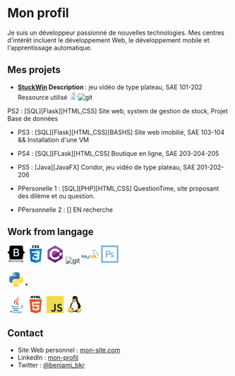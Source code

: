 # Mon profil

Je suis un développeur passionné de nouvelles technologies. Mes centres d'intérêt incluent le développement Web, le développement mobile et l'apprentissage automatique.

## Mes projets

- <p> <strong> <a href="https://github.com/BenjaminBerkrouber/StuckWin-SAE1.01.2">StuckWin</a> Description </strong>  : jeu vidéo de type plateau, SAE 101-202 Ressource utilisé <img src="https://github.com/devicons/devicon/blob/master/icons/java/java-original.svg" alt="java" alt="bootstrap" width="20" height="20" /><img src="https://www.vectorlogo.zone/logos/git-scm/git-scm-icon.svg" alt="git" width="20" height="20"/>
</p>

PS2 : [SQL][Flask][HTML,CSS] Site web, system de gestion de stock, Projet Base de données 
- PS3 : [SQL][Flask][HTML,CSS][BASHS] Site web imobilié, SAE 103-104
    && Installation d'une VM
- PS4 : [SQL][FLask][HTML,CSS] Boutique en ligne, SAE 203-204-205
- PS5 : [Java][JavaFX] Coridor, jeu vidéo de type plateau, SAE 201-202-206

- PPersonelle 1 : [SQL][PHP][HTML,CSS] QuestionTime, site proposant des dilème et ou question.
- PPersonnelle 2 : [] EN recherche

## Work from langage

<img src="https://raw.githubusercontent.com/devicons/devicon/master/icons/bootstrap/bootstrap-plain-wordmark.svg" alt="bootstrap" width="40" height="40"/> 

<img src="https://raw.githubusercontent.com/devicons/devicon/master/icons/css3/css3-original-wordmark.svg" alt="css3" width="40" height="40"/> 
    
<img src="https://raw.githubusercontent.com/devicons/devicon/master/icons/csharp/csharp-original.svg" alt="csharp" width="40" height="40"/>

<img src="https://www.vectorlogo.zone/logos/git-scm/git-scm-icon.svg" alt="git" width="40" height="40"/>

<img src="https://raw.githubusercontent.com/devicons/devicon/master/icons/mysql/mysql-original-wordmark.svg" alt="mysql" width="40" height="40"/>

<img src="https://raw.githubusercontent.com/devicons/devicon/master/icons/photoshop/photoshop-line.svg" alt="photoshop" width="40" height="40"/>

<img src="https://raw.githubusercontent.com/devicons/devicon/master/icons/python/python-original.svg" alt="python" width="40" height="40"/>*

<img src="https://raw.githubusercontent.com/devicons/devicon/master/icons/java/java-original.svg" alt="java" width="40" height="40"/> 

<img src="https://raw.githubusercontent.com/devicons/devicon/master/icons/html5/html5-original-wordmark.svg" alt="html5" width="40" height="40"/>

<img src="https://raw.githubusercontent.com/devicons/devicon/master/icons/javascript/javascript-original.svg" alt="javascript" width="40" height="40"/>

<img src="https://raw.githubusercontent.com/devicons/devicon/master/icons/linux/linux-original.svg" alt="linux" width="40" height="40"/> 

## Contact

- Site Web personnel : [mon-site.com](https://mon-site.com)
- LinkedIn : [mon-profil](https://linkedin.com/in/benjamin-berkrouber-9b7912235)
- Twitter : [@benjami_bkr](https://twitter.com/benjamin_bkr)
